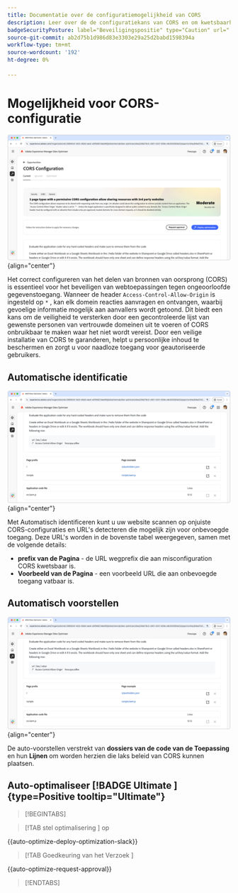 ```yaml
---
title: Documentatie over de configuratiemogelijkheid van CORS
description: Leer over de de configuratiekans van CORS en om kwetsbaarheid van de plaatsveiligheid te identificeren en te bevestigen.
badgeSecurityPosture: label="Beveiligingspositie" type="Caution" url="../../opportunity-types/security-posture.md" tooltip="Beveiligingspositie"
source-git-commit: ab2d75b1d986d83e3303e29a25d2babd1598394a
workflow-type: tm+mt
source-wordcount: '192'
ht-degree: 0%

---
```



# Mogelijkheid voor CORS-configuratie

![ de configuratiekans van CORS ](./assets/cors-configuration/hero.png){align="center"}

Het correct configureren van het delen van bronnen van oorsprong (CORS) is essentieel voor het beveiligen van webtoepassingen tegen ongeoorloofde gegevenstoegang. Wanneer de header `Access-Control-Allow-Origin` is ingesteld op `*` , kan elk domein reacties aanvragen en ontvangen, waarbij gevoelige informatie mogelijk aan aanvallers wordt getoond. Dit biedt een kans om de veiligheid te versterken door een gecontroleerde lijst van gewenste personen van vertrouwde domeinen uit te voeren of CORS onbruikbaar te maken waar het niet wordt vereist. Door een veilige installatie van CORS te garanderen, helpt u persoonlijke inhoud te beschermen en zorgt u voor naadloze toegang voor geautoriseerde gebruikers.

## Automatische identificatie

![ auto-identificeer de configuratiekans van CORS ](./assets/cors-configuration/auto-identify.png){align="center"}

Met Automatisch identificeren kunt u uw website scannen op onjuiste CORS-configuraties en URL&#39;s detecteren die mogelijk zijn voor onbevoegde toegang. Deze URL&#39;s worden in de bovenste tabel weergegeven, samen met de volgende details:

* **prefix van de Pagina** - de URL wegprefix die aan misconfiguration CORS kwetsbaar is.
* **Voorbeeld van de Pagina** - een voorbeeld URL die aan onbevoegde toegang vatbaar is.

## Automatisch voorstellen

![ auto-stelt de configuratiekans van CORS voor ](./assets/cors-configuration/auto-suggest.png){align="center"}

De auto-voorstellen verstrekt van **dossiers van de code van de Toepassing** en hun **Lijnen** om worden herzien die laks beleid van CORS kunnen plaatsen.


## Auto-optimaliseer [!BADGE  Ultimate ]{type=Positive tooltip="Ultimate"}



>[!BEGINTABS]

>[!TAB  stel optimalisering ] op

{{auto-optimize-deploy-optimization-slack}}

>[!TAB  Goedkeuring van het Verzoek ]

{{auto-optimize-request-approval}}

>[!ENDTABS]
